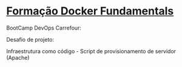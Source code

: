 # [Formação Docker Fundamentals](https://web.dio.me/track/formacao-docker-fundamentals)


BootCamp DevOps Carrefour:

 
Desafio de projeto:

Infraestrutura como código - Script de provisionamento de servidor (Apache)

